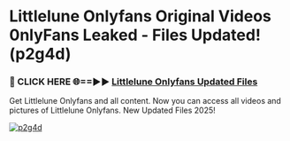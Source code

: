 # Littlelune Onlyfans Original Videos 0nlyFans Leaked - Files Updated! (p2g4d)

<h3>🔴 CLICK HERE 🌐==►► <a href="https://tinyurl.com/ehrbuxhb" rel="nofollow">Littlelune Onlyfans Updated Files</a></h3>

Get Littlelune Onlyfans and all content. Now you can access all videos and pictures of Littlelune Onlyfans. New Updated Files 2025!

[![p2g4d](https://i.imgur.com/lVYEuWS.gif)](https://tinyurl.com/ehrbuxhb)
